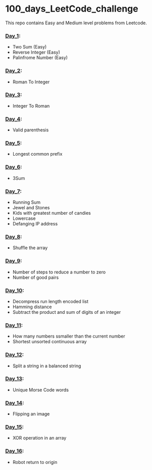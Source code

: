 # 100_days_LeetCode_challenge
This repo contains Easy and Medium level problems from Leetcode.

### [Day_1]:
  - Two Sum (Easy)
  - Reverse Integer (Easy)
  - Palinfrome Number (Easy)

  [Day_1]: https://github.com/shahriar100/100_days_LeetCode_challenge/tree/master/Day_1

### [Day_2]:
  - Roman To Integer

  [Day_2]: https://github.com/shahriar100/100_days_LeetCode_challenge/tree/master/Day_2

### [Day_3]:
  - Integer To Roman

  [Day_3]: https://github.com/shahriar100/100_days_LeetCode_challenge/tree/master/Day_3

### [Day_4]:
  - Valid parenthesis

  [Day_4]: https://github.com/shahriar100/100_days_LeetCode_challenge/tree/master/Day_4

### [Day_5]:
  - Longest common prefix

  [Day_5]: https://github.com/shahriar100/100_days_LeetCode_challenge/tree/master/Day_5

### [Day_6]:
  - 3Sum

  [Day_6]: https://github.com/shahriar100/100_days_LeetCode_challenge/tree/master/Day_6
  
### [Day_7]:
  - Running Sum
  - Jewel and Stones
  - Kids with greatest number of candies
  - Lowercase
  - Defanging IP address

  [Day_7]: https://github.com/shahriar100/100_days_LeetCode_challenge/tree/master/Day_7

### [Day_8]:
  - Shuffle the array

  [Day_8]: https://github.com/shahriar100/100_days_LeetCode_challenge/tree/master/Day_8

### [Day_9]:
  - Number of steps to reduce a number to zero
  - Number of good pairs

  [Day_9]: https://github.com/shahriar100/100_days_LeetCode_challenge/tree/master/Day_9

### [Day_10]:
  - Decompress run length encoded list
  - Hamming distance
  - Subtract the product and sum of digits of an integer

  [Day_10]: https://github.com/shahriar100/100_days_LeetCode_challenge/tree/master/Day_10


### [Day_11]:
  - How many numbers ssmaller than the current number
  - Shortest unsorted continuous array

  [Day_11]: https://github.com/shahriar100/100_days_LeetCode_challenge/tree/master/Day_11

### [Day_12]:
  - Split a string in a balanced string

  [Day_12]: https://github.com/shahriar100/100_days_LeetCode_challenge/tree/master/Day_12

### [Day_13]:
  - Unique Morse Code words

  [Day_13]: https://github.com/shahriar100/100_days_LeetCode_challenge/tree/master/Day_13

### [Day_14]:
  - Flipping an image

  [Day_14]: https://github.com/shahriar100/100_days_LeetCode_challenge/tree/master/Day_14
  
### [Day_15]:
  - XOR operation in an array 

  [Day_15]: https://github.com/shahriar100/100_days_LeetCode_challenge/tree/master/Day_15

### [Day_16]:
  - Robot return to origin

  [Day_16]: https://github.com/shahriar100/100_days_LeetCode_challenge/tree/master/Day_16
